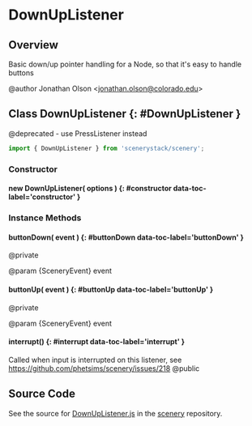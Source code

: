 # DownUpListener

## Overview

Basic down/up pointer handling for a Node, so that it's easy to handle buttons

@author Jonathan Olson &lt;jonathan.olson@colorado.edu&gt;

## Class DownUpListener {: #DownUpListener }


@deprecated - use PressListener instead

```js
import { DownUpListener } from 'scenerystack/scenery';
```
### Constructor

#### new DownUpListener( options ) {: #constructor data-toc-label='constructor' }

### Instance Methods

#### buttonDown( event ) {: #buttonDown data-toc-label='buttonDown' }

@private

@param {SceneryEvent} event

#### buttonUp( event ) {: #buttonUp data-toc-label='buttonUp' }

@private

@param {SceneryEvent} event

#### interrupt() {: #interrupt data-toc-label='interrupt' }

Called when input is interrupted on this listener, see https://github.com/phetsims/scenery/issues/218
@public



## Source Code

See the source for [DownUpListener.js](https://github.com/phetsims/scenery/blob/main/js/input/DownUpListener.js) in the [scenery](https://github.com/phetsims/scenery) repository.
